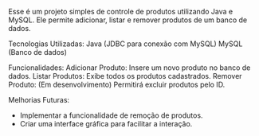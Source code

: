 Esse é um projeto simples de controle de produtos utilizando Java e MySQL. Ele permite adicionar, listar e remover produtos de um banco de dados.

Tecnologias Utilizadas:
Java (JDBC para conexão com MySQL)
MySQL (Banco de dados)

Funcionalidades: 
Adicionar Produto: Insere um novo produto no banco de dados.
Listar Produtos: Exibe todos os produtos cadastrados.
Remover Produto: (Em desenvolvimento) Permitirá excluir produtos pelo ID.

Melhorias Futuras:
- Implementar a funcionalidade de remoção de produtos.
- Criar uma interface gráfica para facilitar a interação.
